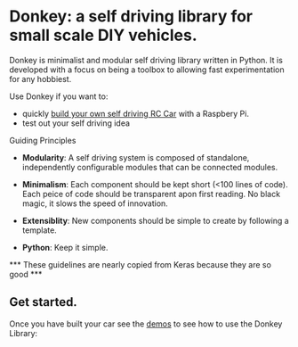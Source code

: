 # Donkey: a self driving library for small scale DIY vehicles. 

Donkey is minimalist and modular self driving library written in Python. It is developed with a focus on being a toolbox to allowing fast experimentation for any hobbiest. 

Use Donkey if you want to:
* quickly [build your own self driving RC Car](docs/get_started.md) with a Raspbery Pi.
* test out your self driving idea 


Guiding Principles
* **Modularity**: A self driving system is composed of standalone, independently configurable modules that can be connected modules.

* **Minimalism**: Each component should be kept short (<100 lines of code). Each peice of code should be transparent apon first reading. No black magic, it slows the speed of innovation. 

* **Extensiblity**: New components should be simple to create by following a template. 

* **Python**: Keep it simple. 

*** These guidelines are nearly copied from Keras because they are so good *** 



## Get started.
Once you have built your car see the [demos](demos) to see how to use the Donkey Library: 
 







